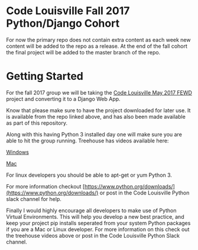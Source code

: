 # Code Louisville Fall 2017 Python/Django Cohort

For now the primary repo does not contain extra content as each week new content will be added to the repo as a release. At the end of the fall cohort the final project will be added to the master branch of the repo.

# Getting Started

For the fall 2017 group we will be taking the [Code Louisville May 2017 FEWD](https://github.com/CodeLouisville/May2017-FEWD-Class-Project) project and converting it to a Django Web App.

Know that please make sure to have the project downloaded for later use. It is available from the repo linked above, and has also been made available as part of this repository.

Along with this having Python 3 installed day one will make sure you are able to hit the group running. Treehouse has videos available here:

[Windows](https://teamtreehouse.com/library/setting-up-a-local-python-environment-windows)

[Mac](https://teamtreehouse.com/library/setting-up-a-local-python-environment-mac)

For linux developers you should be able to apt-get or yum Python 3.

For more information checkout [https://www.python.org/downloads/](https://www.python.org/downloads/) or post in the Code Louisville Python slack channel for help.

Finally I would highly encourage all developers to make use of Python Virtual Environments. This will help you develop a new best practice, and keep your project pip installs seperated from your system Python packages if you are a Mac or Linux developer. For more information on this check out the treehouse videos above or post in the Code Louisville Python Slack channel.

